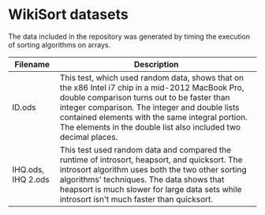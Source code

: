 # WikiSort datasets

The data included in the repository was generated by timing the execution of sorting algorithms on arrays.

| Filename | Description |
| --- | --- |
| ID.ods |  This test, which used random data, shows that on the x86 Intel i7 chip in a mid-2012 MacBook Pro, double comparison turns out to be faster than integer comparison. The integer and double lists contained elements with the same integral portion. The elements in the double list also included two decimal places. |
| IHQ.ods, IHQ 2.ods | This test used random data and compared the runtime of introsort, heapsort, and quicksort. The introsort algorithm uses both the two other sorting algorithms' techniques. The data shows that heapsort is much slower for large data sets while introsort isn't much faster than quicksort. |
